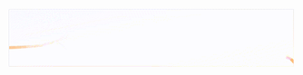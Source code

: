 ![Cabeçalho animado](https://raw.githubusercontent.com/miromannino/Miro-D3-Animated-Headers/refs/heads/resources/tree.gif)
